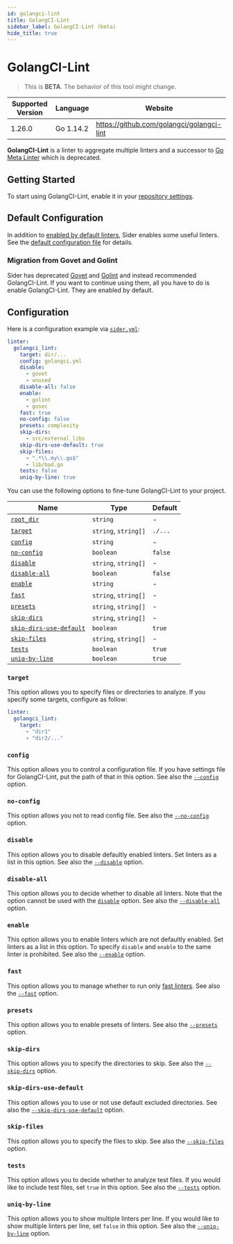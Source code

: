 ```yaml
---
id: golangci-lint
title: GolangCI-Lint
sidebar_label: GolangCI-Lint (beta)
hide_title: true
---
```


# GolangCI-Lint

> This is **BETA**. The behavior of this tool might change.

| Supported Version | Language  | Website                                   |
| ----------------- | --------- | ----------------------------------------- |
| 1.26.0            | Go 1.14.2 | https://github.com/golangci/golangci-lint |

**GolangCI-Lint** is a linter to aggregate multiple linters and a successor to [Go Meta Linter](gometalinter.md) which is deprecated.

## Getting Started

To start using GolangCI-Lint, enable it in your [repository settings](../../getting-started/repository-settings.md).

## Default Configuration

In addition to [enabled by default linters](https://github.com/golangci/golangci-lint#enabled-by-default-linters), Sider enables some useful linters.
See the [default configuration file](https://github.com/sider/runners/blob/master/images/golangci_lint/sider_golangci.yml) for details.

### Migration from Govet and Golint

Sider has deprecated [Govet](./govet.md) and [Golint](./golint.md) and instead recommended GolangCI-Lint.
If you want to continue using them, all you have to do is enable GolangCI-Lint. They are enabled by default.

## Configuration

Here is a configuration example via [`sider.yml`](../../getting-started/custom-configuration.md):

```yaml
linter:
  golangci_lint:
    target: dir/...
    config: golangci.yml
    disable:
      - govet
      - unused
    disable-all: false
    enable:
      - golint
      - gosec
    fast: true
    no-config: false
    presets: complexity
    skip-dirs:
      - src/external_libs
    skip-dirs-use-default: true
    skip-files:
      - ".*\\.my\\.go$"
      - lib/bad.go
    tests: false
    uniq-by-line: true
```

You can use the following options to fine-tune GolangCI-Lint to your project.

| Name                                                                                  | Type                 | Default |
| ------------------------------------------------------------------------------------- | -------------------- | ------- |
| [`root_dir`](../../getting-started/custom-configuration.md#linteranalyzer_idroot_dir) | `string`             | -       |
| [`target`](#target)                                                                   | `string`, `string[]` | `./...` |
| [`config`](#config)                                                                   | `string`             | -       |
| [`no-config`](#no-config)                                                             | `boolean`            | `false` |
| [`disable`](#disable)                                                                 | `string`, `string[]` | -       |
| [`disable-all`](#disable-all)                                                         | `boolean`            | `false` |
| [`enable`](#enable)                                                                   | `string`             | -       |
| [`fast`](#fast)                                                                       | `string`, `string[]` | -       |
| [`presets`](#presets)                                                                 | `string`, `string[]` | -       |
| [`skip-dirs`](#skip-dirs)                                                             | `string`, `string[]` | -       |
| [`skip-dirs-use-default`](#skip-dirs-use-default)                                     | `boolean`            | `true`  |
| [`skip-files`](#skip-files)                                                           | `string`, `string[]` | -       |
| [`tests`](#tests)                                                                     | `boolean`            | `true`  |
| [`uniq-by-line`](#uniq-by-line)                                                       | `boolean`            | `true`  |

### `target`

This option allows you to specify files or directories to analyze. If you specify some targets, configure as follow:

```Yaml
linter:
  golangci_lint:
    target:
      - "dir1"
      - "dir2/..."
```

### `config`

This option allows you to control a configuration file. If you have settings file for GolangCI-Lint, put the path of that in this option.
See also the [`--config`](https://github.com/golangci/golangci-lint#command-line-options) option.

### `no-config`

This option allows you not to read config file.
See also the [`--no-config`](https://github.com/golangci/golangci-lint#command-line-options) option.

### `disable`

This option allows you to disable defaultly enabled linters. Set linters as a list in this option.
See also the [`--disable`](https://github.com/golangci/golangci-lint#command-line-options) option.

### `disable-all`

This option allows you to decide whether to disable all linters.
Note that the option cannot be used with the [`disable`](#disable) option.
See also the [`--disable-all`](https://github.com/golangci/golangci-lint#command-line-options) option.

### `enable`

This option allows you to enable linters which are not defaultly enabled. Set linters as a list in this option.
To specify `disable` and `enable` to the same linter is prohibited.
See also the [`--enable`](https://github.com/golangci/golangci-lint#command-line-options) option.

### `fast`

This option allows you to manage whether to run only [fast linters](https://github.com/golangci/golangci-lint#quick-start).
See also the [`--fast`](https://github.com/golangci/golangci-lint#command-line-options) option.

### `presets`

This option allows you to enable presets of linters.
See also the [`--presets`](https://github.com/golangci/golangci-lint#command-line-options) option.

### `skip-dirs`

This option allows you to specify the directories to skip.
See also the [`--skip-dirs`](https://github.com/golangci/golangci-lint#command-line-options) option.

### `skip-dirs-use-default`

This option allows you to use or not use default excluded directories.
See also the [`--skip-dirs-use-default`](https://github.com/golangci/golangci-lint#command-line-options) option.

### `skip-files`

This option allows you to specify the files to skip.
See also the [`--skip-files`](https://github.com/golangci/golangci-lint#command-line-options) option.

### `tests`

This option allows you to decide whether to analyze test files. If you would like to include test files, set `true` in this option.
See also the [`--tests`](https://github.com/golangci/golangci-lint#command-line-options) option.

### `uniq-by-line`

This option allows you to show multiple linters per line. If you would like to show multiple linters per line, set `false` in this option.
See also the [`--uniq-by-line`](https://github.com/golangci/golangci-lint#command-line-options) option.
